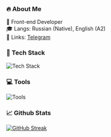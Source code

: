 ### 🔥 About Me   
🌌 Front-end Developer   
🎓 Langs: Russian (Native), English (A2)   
📣 Links: [Telegram](https://t.me/Zetharion)   
### 🔨 Tech Stack   
![Tech Stack](https://github-readme-tech-stack.vercel.app/api/cards?title=Tech+Stack&lineCount=1&theme=catppuccin_mocha&width=600&bg=%231e1e2e&badge=%23181825&border=%236c7086&titleColor=%2394e2d5&line1=react%2Creact%2C5ed3f3%3Btypescript%2Ctypescript%2C2f74c0%3Bredux%2Credux%2C7248b6%3Bvite%2Cvite%2Cb143fe%3Bwebpack%2Cwebpack%2C5299c8%3B)
### 💻 Tools   
![Tools](https://github-readme-tech-stack.vercel.app/api/cards?title=Tools&lineCount=1&theme=catppuccin_mocha&width=600&bg=%231e1e2e&badge=%23181825&border=%236c7086&titleColor=%2394e2d5&line1=webstorm%2Cwebstorm%2C03a9fb%3Binsomnia%2Cinsomnia%2C800080%3Bgit%2Cgit%2Ce05d44%3Bnpm%2Cnpm%2Ce05d44%3Bpnpm%2Cpnpm%2Cf9b720%3B)
### 📈 Github Stats
[![GitHub Streak](https://streak-stats.demolab.com?user=Zetharionn&theme=catppuccin-mocha&card_width=600)](https://git.io/streak-stats)
